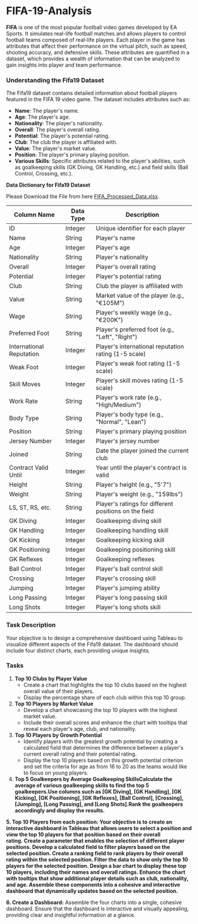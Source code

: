 # FIFA-19-Analysis

**FIFA** is one of the most popular football video games developed by EA Sports. It simulates real-life football matches and allows players to control football teams composed of real-life players. Each player in the game has attributes that affect their performance on the virtual pitch, such as speed, shooting accuracy, and defensive skills. These attributes are quantified in a dataset, which provides a wealth of information that can be analyzed to gain insights into player and team performance.

### **Understanding the Fifa19 Dataset**

The Fifa19 dataset contains detailed information about football players featured in the FIFA 19 video game. The dataset includes attributes such as:

- **Name**: The player's name.
- **Age**: The player's age.
- **Nationality**: The player's nationality.
- **Overall**: The player's overall rating.
- **Potential**: The player's potential rating.
- **Club**: The club the player is affiliated with.
- **Value**: The player's market value.
- **Position**: The player's primary playing position.
- **Various Skills**: Specific attributes related to the player's abilities, such as goalkeeping skills (GK Diving, GK Handling, etc.) and field skills (Ball Control, Crossing, etc.).

**Data Dictionary for Fifa19 Dataset**

Please Download the File from here [FIFA_Processed_Data.xlsx](https://docs.google.com/spreadsheets/d/1oDjCd0LmqE87dIkQkr4aXdd1lzs_lTIE/edit?usp=sharing&ouid=107283585265712393366&rtpof=true&sd=true).

| Column Name | Data Type | Description |
| --- | --- | --- |
| ID | Integer | Unique identifier for each player |
| Name | String | Player's name |
| Age | Integer | Player's age |
| Nationality | String | Player's nationality |
| Overall | Integer | Player's overall rating |
| Potential | Integer | Player's potential rating |
| Club | String | Club the player is affiliated with |
| Value | String | Market value of the player (e.g., "€105M") |
| Wage | String | Player's weekly wage (e.g., "€200K") |
| Preferred Foot | String | Player's preferred foot (e.g., "Left", "Right") |
| International Reputation | Integer | Player's international reputation rating (1-5 scale) |
| Weak Foot | Integer | Player's weak foot rating (1-5 scale) |
| Skill Moves | Integer | Player's skill moves rating (1-5 scale) |
| Work Rate | String | Player's work rate (e.g., "High/Medium") |
| Body Type | String | Player's body type (e.g., "Normal", "Lean") |
| Position | String | Player's primary playing position |
| Jersey Number | Integer | Player's jersey number |
| Joined | String | Date the player joined the current club |
| Contract Valid Until | Integer | Year until the player's contract is valid |
| Height | String | Player's height (e.g., "5'7") |
| Weight | String | Player's weight (e.g., "159lbs") |
| LS, ST, RS, etc. | String | Player's ratings for different positions on the field |
| GK Diving | Integer | Goalkeeping diving skill |
| GK Handling | Integer | Goalkeeping handling skill |
| GK Kicking | Integer | Goalkeeping kicking skill |
| GK Positioning | Integer | Goalkeeping positioning skill |
| GK Reflexes | Integer | Goalkeeping reflexes |
| Ball Control | Integer | Player's ball control skill |
| Crossing | Integer | Player's crossing skill |
| Jumping | Integer | Player's jumping ability |
| Long Passing | Integer | Player's long passing skill |
| Long Shots | Integer | Player's long shots skill |

### **Task Description**

Your objective is to design a comprehensive dashboard using Tableau to visualize different aspects of the Fifa19 dataset. The dashboard should include four distinct charts, each providing unique insights.

### **Tasks**

1. **Top 10 Clubs by Player Value**
    - Create a chart that highlights the top 10 clubs based on the highest overall value of their players.
    - Display the percentage share of each club within this top 10 group.
2. **Top 10 Players by Market Value**
    - Develop a chart showcasing the top 10 players with the highest market value.
    - Include their overall scores and enhance the chart with tooltips that reveal each player's age, club, and nationality.
3. **Top 10 Players by Growth Potential**
    - Identify players with the greatest growth potential by creating a calculated field that determines the difference between a player's current overall rating and their potential rating.
    - Display the top 10 players based on this growth potential criterion and set the criteria for age as from 16 to 20 as the teams would like to focus on young players.
4. **Top 5 Goalkeepers by Average Goalkeeping SkillsCalculate the average of various goalkeeping skills to find the top 5 goalkeepers.Use columns such as [GK Diving], [GK Handling], [GK Kicking], [GK Positioning], [GK Reflexes], [Ball Control], [Crossing], [Jumping], [Long Passing], and [Long Shots].Rank the goalkeepers accordingly and display the results.**

**5. Top 10 Players from each position: Your objective is to create an interactive dashboard in Tableau that allows users to select a position and view the top 10 players for that position based on their overall rating. Create a parameter that enables the selection of different player positions. Develop a calculated field to filter players based on the selected position. Create a ranking field to rank players by their overall rating within the selected position. Filter the data to show only the top 10 players for the selected position. Design a bar chart to display these top 10 players, including their names and overall ratings. Enhance the chart with tooltips that show additional player details such as club, nationality, and age. Assemble these components into a cohesive and interactive dashboard that dynamically updates based on the selected position.**

**6. Create a Dashboard:** Assemble the four charts into a single, cohesive dashboard. Ensure that the dashboard is interactive and visually appealing, providing clear and insightful information at a glance.
